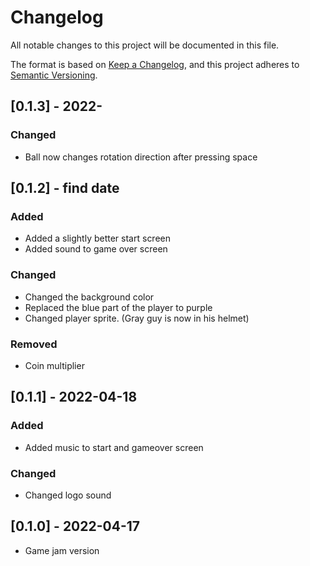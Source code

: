 # Changelog
All notable changes to this project will be documented in this file.

The format is based on [Keep a Changelog](https://keepachangelog.com/en/1.0.0/),
and this project adheres to [Semantic Versioning](https://semver.org/spec/v2.0.0.html).

## [0.1.3] - 2022-
### Changed
- Ball now changes rotation direction after pressing space

## [0.1.2] - find date
### Added
- Added a slightly better start screen
- Added sound to game over screen
### Changed
- Changed the background color
- Replaced the blue part of the player to purple
- Changed player sprite. (Gray guy is now in his helmet)
### Removed
- Coin multiplier 

## [0.1.1] - 2022-04-18
### Added
- Added music to start and gameover screen
### Changed
- Changed logo sound

## [0.1.0] - 2022-04-17
- Game jam version 